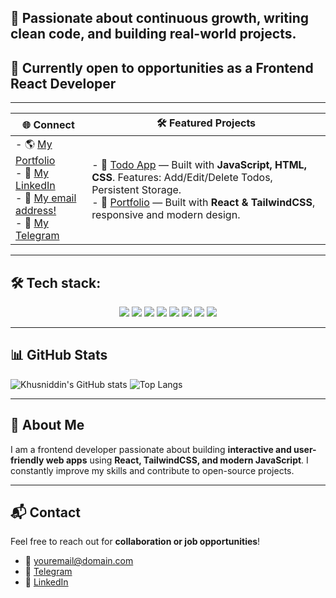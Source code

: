 ## 🚀 Passionate about continuous growth, writing clean code, and building real-world projects.  
## 🎯 Currently open to opportunities as a **Frontend React Developer**

---

| 🌐 Connect | 🛠️ Featured Projects |
|-----------|--------------------|
| - 🌎 [My Portfolio](https://yourportfolio.com)<br>- 💼 [My LinkedIn](https://linkedin.com/in/your-link)<br>- 📧 [My email address!](kh.sh.iskandarov@gmail.com)<br>- 💬 [My Telegram](https://t.me/yourusername) | - 🔗 [Todo App](https://github.com/yourusername/todo-app) — Built with **JavaScript, HTML, CSS**. Features: Add/Edit/Delete Todos, Persistent Storage.<br>- 🔗 [Portfolio](https://github.com/yourusername/portfolio) — Built with **React & TailwindCSS**, responsive and modern design. |

---

## 🛠️ Tech stack:
<p align="center">
  <img src="https://img.shields.io/badge/HTML-E34F26?style=for-the-badge&logo=html5&logoColor=white&gradient=red,orange"/>
  <img src="https://img.shields.io/badge/CSS-1572B6?style=for-the-badge&logo=css3&logoColor=white&gradient=blue,cyan"/>
  <img src="https://img.shields.io/badge/Sass-CC6699?style=for-the-badge&logo=sass&logoColor=white&gradient=pink,purple"/>
  <img src="https://img.shields.io/badge/Bootstrap-7952B3?style=for-the-badge&logo=bootstrap&logoColor=white&gradient=purple,indigo"/>
  <img src="https://img.shields.io/badge/JavaScript-F7DF1E?style=for-the-badge&logo=javascript&logoColor=black&gradient=yellow,orange"/>
  <img src="https://img.shields.io/badge/React-61DAFB?style=for-the-badge&logo=react&logoColor=black&gradient=cyan,blue"/>
  <img src="https://img.shields.io/badge/TailwindCSS-06B6D4?style=for-the-badge&logo=tailwind-css&logoColor=white&gradient=cyan,blue"/>
  <img src="https://img.shields.io/badge/Git-F05032?style=for-the-badge&logo=git&logoColor=white&gradient=red,orange"/>
</p>

---

## 📊 GitHub Stats
![Khusniddin's GitHub stats](https://github-readme-stats.vercel.app/api?username=yourusername&show_icons=true&theme=tokyonight)
![Top Langs](https://github-readme-stats.vercel.app/api/top-langs/?username=yourusername&layout=compact&theme=tokyonight)

---

## 📌 About Me
I am a frontend developer passionate about building **interactive and user-friendly web apps** using **React, TailwindCSS, and modern JavaScript**. I constantly improve my skills and contribute to open-source projects.  

---

## 📬 Contact
Feel free to reach out for **collaboration or job opportunities**!  
- 📧 [youremail@domain.com](mailto:youremail@domain.com)  
- 💬 [Telegram](https://t.me/yourusername)  
- 💼 [LinkedIn](https://linkedin.com/in/your-link)  
